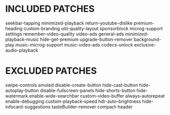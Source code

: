 # INCLUDED PATCHES
seekbar-tapping
minimized-playback
return-youtube-dislike
premium-heading
custom-branding
old-quality-layout
sponsorblock
microg-support
settings
remember-video-quality
video-ads
general-ads
minimized-playback-music
hide-get-premium
upgrade-button-remover
background-play
music-microg-support
music-video-ads
codecs-unlock
exclusive-audio-playback
# EXCLUDED PATCHES
swipe-controls
amoled
disable-create-button
hide-cast-button
hide-autoplay-button
disable-fullscreen-panels
hide-shorts-button
hide-watermark
enable-wide-searchbar
custom-video-buffer
always-autorepeat
enable-debugging
custom-playback-speed
hdr-auto-brightness
hide-infocard-suggestions
tasteBuilder-remover
compact-header
